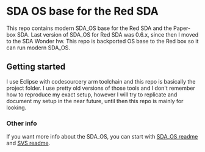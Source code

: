 # SDA OS base for the Red SDA
This repo contains modern SDA_OS base for the Red SDA and the Paper-box SDA.
Last version of SDA_OS for Red SDA was 0.6.x, since then I moved to the SDA Wonder hw. This repo is backported OS base to the Red box so it can run modern SDA_OS. 

## Getting started
I use Eclipse with codesourcery arm toolchain and this repo is basically the project folder. I use pretty old versions of those tools and I don't remember how to reproduce my exact setup, however I will try to replicate and document my setup in the near future, until then this repo is mainly for looking.

### Other info
If you want more info about the SDA_OS, you can start with [SDA_OS readme](https://github.com/stanislavbrtna/SDA_OS/blob/master/README.md) and [SVS readme](https://github.com/stanislavbrtna/svs-script/blob/master/SYNTAX.md).
